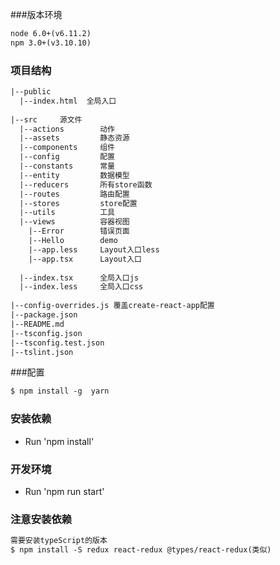 ###版本环境
```html
node 6.0+(v6.11.2)
npm 3.0+(v3.10.10)
```

### 项目结构
```html
|--public 
  |--index.html  全局入口
  
|--src     源文件
  |--actions        动作
  |--assets         静态资源
  |--components     组件
  |--config         配置
  |--constants      常量
  |--entity         数据模型
  |--reducers       所有store函数
  |--routes         路由配置
  |--stores         store配置
  |--utils          工具
  |--views          容器视图
    |--Error        错误页面
    |--Hello        demo
    |--app.less     Layout入口less
    |--app.tsx      Layout入口
  
  |--index.tsx      全局入口js
  |--index.less     全局入口css
  
|--config-overrides.js 覆盖create-react-app配置
|--package.json
|--README.md
|--tsconfig.json
|--tsconfig.test.json
|--tslint.json
```

###配置
```html
$ npm install -g  yarn
```

### 安装依赖
* Run 'npm install'

### 开发环境
* Run 'npm run start'

### 注意安装依赖
```html
需要安装typeScript的版本
$ npm install -S redux react-redux @types/react-redux(类似)
```
